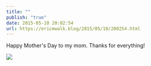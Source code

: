 ```yaml
---
title: ""
publish: "true"
date: 2015-05-10 20:02:54
url: https://ericmwalk.blog/2015/05/10/200254.html
---
```


Happy Mother's Day to my mom. Thanks for everything!

![](https://ericmwalk.blog/uploads/2022/bcbac1339c.jpg)